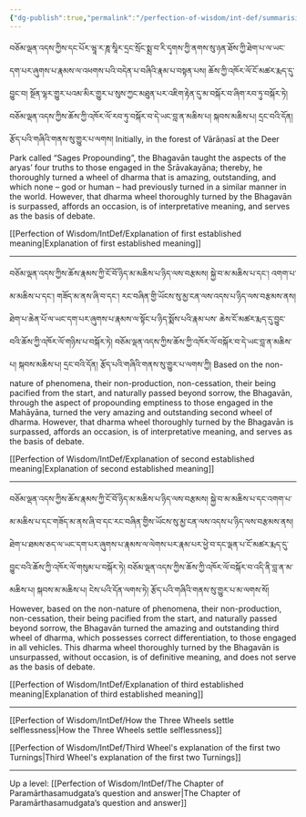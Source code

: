 ```yaml
---
{"dg-publish":true,"permalink":"/perfection-of-wisdom/int-def/summarising-the-meaning-established-by-those/"}
---
```


བཅོམ་ལྡན་འདས་ཀྱིས་དང་པོར་ཝཱ་ར་ཎཱ་སཱིར་དྲང་སྲོང་སྨྲ་བ་རི་དྭགས་ཀྱི་ནགས་སུ་ཉན་ཐོས་ཀྱི་ཐེག་པ་ལ་ཡང་དག་པར་ཞུགས་པ་རྣམས་ལ་འཕགས་པའི་བདེན་པ་བཞིའི་རྣམ་པ་བསྟན་པས། ཆོས་ཀྱི་འཁོར་ལོ་ངོ་མཚར་རྨད་དུ་བྱུང་བ། སྔོན་ལྷར་གྱུར་པའམ་མིར་གྱུར་པ་སུས་ཀྱང་མཐུན་པར་འཇིག་རྟེན་དུ་མ་བསྐོར་བ་ཞིག་རབ་ཏུ་བསྐོར་ཏེ། བཅོམ་ལྡན་འདས་ཀྱིས་ཆོས་ཀྱི་འཁོར་ལོ་རབ་ཏུ་བསྐོར་བ་དེ་ཡང་བླ་ན་མཆིས་པ། སྐབས་མཆིས་པ། དྲང་བའི་དོན། རྩོད་པའི་གཞིའི་གནས་སུ་གྱུར་པ་ལགས། 
Initially, in the forest of Vārāṇasī at the Deer Park called “Sages Propounding”, the Bhagavān taught the aspects of the aryas’ four truths to those engaged in the Śrāvakayāna; thereby, he thoroughly turned a wheel of dharma that is amazing, outstanding, and which none – god or human – had previously turned in a similar manner in the world. However, that dharma wheel thoroughly turned by the Bhagavān is surpassed, affords an occasion, is of interpretative meaning, and serves as the basis of debate.

[[Perfection of Wisdom/IntDef/Explanation of first established meaning\|Explanation of first established meaning]]

---

བཅོམ་ལྡན་འདས་ཀྱིས་ཆོས་རྣམས་ཀྱི་ངོ་བོ་ཉིད་མ་མཆིས་པ་ཉིད་ལས་བརྩམས། སྐྱེ་བ་མ་མཆིས་པ་དང་། འགག་པ་མ་མཆིས་པ་དང་། གཟོད་མ་ནས་ཞི་བ་དང་། 
རང་བཞིན་གྱི་ཡོངས་སུ་མྱ་ངན་ལས་འདས་པ་ཉིད་ལས་བརྩམས་ནས། ཐེག་པ་ཆེན་པོ་ལ་ཡང་དག་པར་ཞུགས་པ་རྣམས་ལ་སྟོང་པ་ཉིད་སྨོས་པའི་རྣམ་པས་
ཆེས་ངོ་མཚར་རྨད་དུ་བྱུང་བའི་ཆོས་ཀྱི་འཁོར་ལོ་གཉིས་པ་བསྐོར་ཏེ། བཅོམ་ལྡན་འདས་ཀྱིས་ཆོས་ཀྱི་འཁོར་ལོ་བསྐོར་བ་དེ་ཡང་བླ་ན་མཆིས་པ། 
སྐབས་མཆིས་པ། དྲང་བའི་དོན། རྩོད་པའི་གཞིའི་གནས་སུ་གྱུར་པ་ལགས་ཀྱི།
Based on the non-nature of phenomena, their non-production, non-cessation, their being pacified from the start, and naturally passed beyond sorrow, the Bhagavān, through the aspect of propounding emptiness to those engaged in the Mahāyāna, turned the very amazing and outstanding second wheel of dharma. However, that dharma wheel thoroughly turned by the Bhagavān is surpassed, affords an occasion, is of interpretative meaning, and serves as the basis of debate.

[[Perfection of Wisdom/IntDef/Explanation of second established meaning\|Explanation of second established meaning]]

---
བཅོམ་ལྡན་འདས་ཀྱིས་ཆོས་རྣམས་ཀྱི་ངོ་བོ་ཉིད་མ་མཆིས་པ་ཉིད་ལས་བརྩམས།
སྐྱེ་བ་མ་མཆིས་པ་དང་འགག་པ་མ་མཆིས་པ་དང་གཟོད་མ་ནས་ཞི་བ་དང་རང་བཞིན་གྱིས་ཡོངས་སུ་མྱ་ངན་ལས་འདས་པ་ཉིད་ལས་བརྩམས་ནས། 
ཐེག་པ་ཐམས་ཅད་ལ་ཡང་དག་པར་ཞུགས་པ་རྣམས་ལ་ལེགས་པར་རྣམ་པར་ཕྱེ་བ་དང་ལྡན་པ་ངོ་མཚར་རྨད་དུ་བྱུང་བའི་ཆོས་ཀྱི་འཁོར་ལོ་གསུམ་པ་བསྐོར་ཏེ། 
བཅོམ་ལྡན་འདས་ཀྱིས་ཆོས་ཀྱི་འཁོར་ལོ་བསྐོར་བ་འདི་ནི་བླ་ན་མ་མཆིས་པ། སྐབས་མ་མཆིས་པ། ངེས་པའི་དོན་ལགས་ཏེ། 
རྩོད་པའི་གཞིའི་གནས་སུ་གྱུར་པ་མ་ལགས་སོ།
However, based on the non-nature of phenomena, their non-production, non-cessation, their being pacified from the start, and naturally passed beyond sorrow, the Bhagavān turned the amazing and outstanding third wheel of dharma, which possesses correct differentiation, to those engaged in all vehicles. This dharma wheel thoroughly turned by the Bhagavān is unsurpassed, without occasion, is of definitive meaning, and does not serve as the basis of debate.

[[Perfection of Wisdom/IntDef/Explanation of third established meaning\|Explanation of third established meaning]]

---

[[Perfection of Wisdom/IntDef/How the Three Wheels settle selflessness\|How the Three Wheels settle selflessness]]

[[Perfection of Wisdom/IntDef/Third Wheel's explanation of the first two Turnings\|Third Wheel's explanation of the first two Turnings]]

---
Up a level: [[Perfection of Wisdom/IntDef/The Chapter of Paramārthasamudgata’s question and answer\|The Chapter of Paramārthasamudgata’s question and answer]]